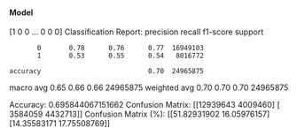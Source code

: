 #### Model
[1 0 0 ... 0 0 0]
Classification Report:
              precision    recall  f1-score   support

           0       0.78      0.76      0.77  16949103
           1       0.53      0.55      0.54   8016772

    accuracy                           0.70  24965875
   macro avg       0.65      0.66      0.66  24965875
weighted avg       0.70      0.70      0.70  24965875

Accuracy: 0.695844067151662
Confusion Matrix:
[[12939643  4009460]
 [ 3584059  4432713]]
Confusion Matrix (%):
[[51.82931902 16.05976157]
 [14.35583171 17.75508769]]
